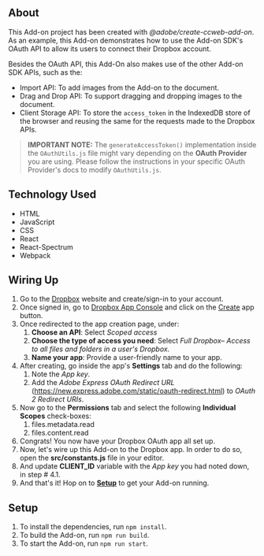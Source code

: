 ## About

This Add-on project has been created with _@adobe/create-ccweb-add-on_. As an example, this Add-on demonstrates how to use the Add-on SDK's OAuth API to allow its users to connect their Dropbox account.

Besides the OAuth API, this Add-On also makes use of the other Add-on SDK APIs, such as the:

-   Import API: To add images from the Add-on to the document.
-   Drag and Drop API: To support dragging and dropping images to the document.
-   Client Storage API: To store the `access_token` in the IndexedDB store of the browser and reusing the same for the requests made to the Dropbox APIs.

> **IMPORTANT NOTE:** The `generateAccessToken()` implementation inside the `OAuthUtils.js` file might vary depending on the **OAuth Provider** you are using. Please follow the instructions in your specific OAuth Provider's docs to modify `OAuthUtils.js`.

## Technology Used

-   HTML
-   JavaScript
-   CSS
-   React
-   React-Spectrum
-   Webpack

## Wiring Up

1. Go to the [Dropbox](https://www.dropbox.com/login) website and create/sign-in to your account.
2. Once signed in, go to [Dropbox App Console](https://www.dropbox.com/developers/apps) and click on the [Create](https://www.dropbox.com/developers/apps/create) app button.
3. Once redirected to the app creation page, under:
    1. **Choose an API**: Select _Scoped access_
    2. **Choose the type of access you need**: Select _Full Dropbox– Access to all files and folders in a user's Dropbox._
    3. **Name your app**: Provide a user-friendly name to your app.
4. After creating, go inside the app's **Settings** tab and do the following:
    1. Note the _App key_.
    2. Add the _Adobe Express OAuth Redirect URL_ (https://new.express.adobe.com/static/oauth-redirect.html) to _OAuth 2 Redirect URIs_.
5. Now go to the **Permissions** tab and select the following **Individual Scopes** check-boxes:
    1. files.metadata.read
    2. files.content.read
6. Congrats! You now have your Dropbox OAuth app all set up.
7. Now, let's wire up this Add-on to the Dropbox app. In order to do so, open the **src/constants.js** file in your editor.
8. And update **CLIENT_ID** variable with the _App key_ you had noted down, in step # 4.1.
9. And that's it! Hop on to **[Setup](#Setup)** to get your Add-on running.

## Setup

1. To install the dependencies, run `npm install`.
2. To build the Add-on, run `npm run build`.
3. To start the Add-on, run `npm run start`.
